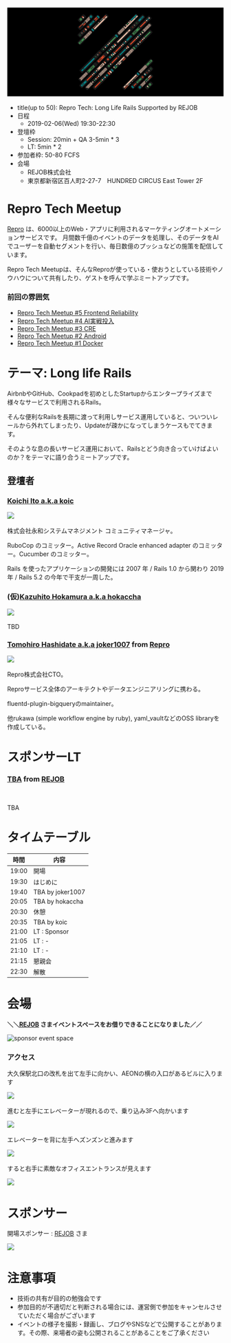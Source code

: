 ![](/meetups/6/banner.png)

- title(up to 50): Repro Tech: Long Life Rails Supported by REJOB
- 日程
  - 2019-02-06(Wed) 19:30-22:30
- 登壇枠
  - Session: 20min + QA 3-5min * 3
  - LT: 5min * 2
- 参加者枠: 50-80 FCFS
- 会場
  - REJOB株式会社
  - 東京都新宿区百人町2-27-7　HUNDRED CIRCUS East Tower 2F

# Repro Tech Meetup

[Repro](https://repro.io) は、6000以上のWeb・アプリに利用されるマーケティングオートメーションサービスです。
月間数千億のイベントのデータを処理し、そのデータをAIでユーザーを自動セグメントを行い、毎日数億のプッシュなどの施策を配信しています。

Repro Tech Meetupは、そんなReproが使っている・使おうとしている技術やノウハウについて共有したり、ゲストを呼んで学ぶミートアップです。

### 前回の雰囲気

- [Repro Tech Meetup #5 Frontend Reliability](https://togetter.com/li/1295307)
- [Repro Tech Meetup #4 AI実戦投入](https://togetter.com/li/1285717)
- [Repro Tech Meetup #3 CRE](https://togetter.com/li/1272696)
- [Repro Tech Meetup #2 Android](https://togetter.com/li/1261085)
- [Repro Tech Meetup #1 Docker](https://togetter.com/li/1251270)
# テーマ: Long life Rails

AirbnbやGitHub、Cookpadを初めとしたStartupからエンタープライズまで様々なサービスで利用されるRails。

そんな便利なRailsを長期に渡って利用しサービス運用していると、ついついレールから外れてしまったり、Updateが疎かになってしまうケースもでてきます。

そのような息の長いサービス運用において、Railsとどう向き合っていけばよいのか？をテーマに語り合うミートアップです。


## 登壇者

### [Koichi Ito a.k.a koic](https://twitter.com/koic)

![](https://pbs.twimg.com/profile_images/674206748895371265/FH1O0n_l_200x200.png)

株式会社永和システムマネジメント コミュニティマネージャ。

RuboCop のコミッター。Active Record Oracle enhanced adapter のコミッター。Cucumber のコミッター。

Rails を使ったアプリケーションの開発には 2007 年 / Rails 1.0 から関わり 2019 年 / Rails 5.2 の今年で干支が一周した。

### (仮)[Kazuhito Hokamura a.k.a hokaccha](https://twitter.com/hokaccha)

![](https://pbs.twimg.com/profile_images/3620394181/848a36e68e94b4b466dfb9a9a63861f6_200x200.jpeg)

TBD

### [Tomohiro Hashidate a.k.a joker1007](https://twitter.com/joker1007) from [Repro](https://repro.io)

![](https://pbs.twimg.com/profile_images/342683730/__________200x200.jpg)

Repro株式会社CTO。

Reproサービス全体のアーキテクトやデータエンジニアリングに携わる。

fluentd-plugin-bigqueryのmaintainer。

他rukawa (simple workflow engine by ruby), yaml_vaultなどのOSS libraryを作成している。

# スポンサーLT

### [TBA](https://twitter.com/) from [REJOB](https://rejob.co.jp/)

![]()

TBA

# タイムテーブル

時間  | 内容
---   | ---
19:00 | 開場
19:30 | はじめに
19:40 | TBA by joker1007
20:05 | TBA by hokaccha
20:30 | 休憩
20:35 | TBA by koic
21:00 | LT : Sponsor
21:05 | LT : -
21:10 | LT : -
21:15 | 懇親会
22:30 | 解散

# 会場

**＼＼[REJOB](https://rejob.co.jp/) さまイベントスペースをお借りできることになりました／／**

![sponsor event space](https://github.com/reproio/repro-tech-meetup/blob/master/meetups/6/event.jpg?raw=true)

### アクセス

大久保駅北口の改札を出て左手に向かい、AEONの横の入口があるビルに入ります

![](https://github.com/reproio/repro-tech-meetup/blob/master/meetups/6/route-1.jpg?raw=true)

進むと左手にエレベーターが現れるので、乗り込み3Fへ向かいます

![](https://github.com/reproio/repro-tech-meetup/blob/master/meetups/6/route-2.jpg?raw=true)

エレベーターを背に左手へズンズンと進みます

![](https://github.com/reproio/repro-tech-meetup/blob/master/meetups/6/route-3.jpg?raw=true)

すると右手に素敵なオフィスエントランスが見えます

![](https://github.com/reproio/repro-tech-meetup/blob/master/meetups/6/route-4.jpg?raw=true)

# スポンサー

開場スポンサー : [REJOB](https://rejob.co.jp/) さま

![](https://github.com/reproio/repro-tech-meetup/blob/master/meetups/6/logo-rejob-small.png?raw=true)

# 注意事項

- 技術の共有が目的の勉強会です
- 参加目的が不適切だと判断される場合には、運営側で参加をキャンセルさせていただく場合がございます
- イベントの様子を撮影・録画し、ブログやSNSなどで公開することがあります。その際、来場者の姿も公開されることがあることをご了承ください

